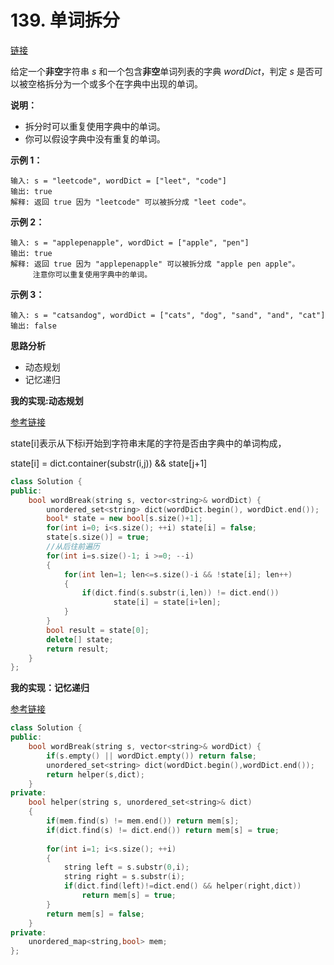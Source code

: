 # 139. 单词拆分

[链接](https://leetcode-cn.com/problems/word-break/description/)

给定一个**非空**字符串 *s* 和一个包含**非空**单词列表的字典 *wordDict*，判定 *s* 是否可以被空格拆分为一个或多个在字典中出现的单词。

**说明：**

- 拆分时可以重复使用字典中的单词。
- 你可以假设字典中没有重复的单词。

**示例 1：**

```
输入: s = "leetcode", wordDict = ["leet", "code"]
输出: true
解释: 返回 true 因为 "leetcode" 可以被拆分成 "leet code"。
```

**示例 2：**

```
输入: s = "applepenapple", wordDict = ["apple", "pen"]
输出: true
解释: 返回 true 因为 "applepenapple" 可以被拆分成 "apple pen apple"。
     注意你可以重复使用字典中的单词。
```

**示例 3：**

```
输入: s = "catsandog", wordDict = ["cats", "dog", "sand", "and", "cat"]
输出: false
```

**思路分析**

- 动态规划
- 记忆递归

**我的实现:动态规划**

[参考链接](https://github.com/arkingc/leetcode/blob/master/139.Word%20Break/README.md)

state[i]表示从下标i开始到字符串末尾的字符是否由字典中的单词构成，

state[i] = dict.container(substr(i,j)) && state[j+1]

```c++
class Solution {
public:
    bool wordBreak(string s, vector<string>& wordDict) {
        unordered_set<string> dict(wordDict.begin(), wordDict.end());
        bool* state = new bool[s.size()+1];
        for(int i=0; i<s.size(); ++i) state[i] = false;
        state[s.size()] = true;
        //从后往前遍历
        for(int i=s.size()-1; i >=0; --i)
        {
            for(int len=1; len<=s.size()-i && !state[i]; len++)
            {
                if(dict.find(s.substr(i,len)) != dict.end())
                       state[i] = state[i+len];    
            }
        }
        bool result = state[0];
        delete[] state;
        return result;
    }
};
```

**我的实现：记忆递归**

[参考链接](https://www.youtube.com/watch?v=ptlwluzeC1I)

```c++
class Solution {
public:
    bool wordBreak(string s, vector<string>& wordDict) {
        if(s.empty() || wordDict.empty()) return false;
        unordered_set<string> dict(wordDict.begin(),wordDict.end());
        return helper(s,dict);
    }
private:
    bool helper(string s, unordered_set<string>& dict)
    {
        if(mem.find(s) != mem.end()) return mem[s];
        if(dict.find(s) != dict.end()) return mem[s] = true;
        
        for(int i=1; i<s.size(); ++i)
        {
            string left = s.substr(0,i);
            string right = s.substr(i);
            if(dict.find(left)!=dict.end() && helper(right,dict))
                return mem[s] = true;
        }
        return mem[s] = false;
    }
private:
    unordered_map<string,bool> mem;
};
```



